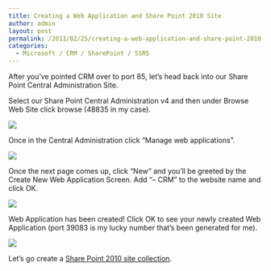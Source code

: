 ```yaml
---
title: Creating a Web Application and Share Point 2010 Site
author: admin
layout: post
permalink: /2011/02/25/creating-a-web-application-and-share-point-2010-site/
categories:
  - Microsoft / CRM / SharePoint / SSRS
---
```



After you’ve pointed CRM over to port 85, let’s head back into our Share Point Central Administration Site. 

Select our Share Point Central Administration v4 and then under Browse Web Site click browse (48835 in my case).

![][2]

 [2]: /images/old/CRM2011_Sharepoint2010_Web_App_17.png

Once in the Central Administration click “Manage web applications”. 

![][3]

 [3]: /images/old/CRM2011_Sharepoint2010_Web_App_Manage_18.png

Once the next page comes up, click “New” and you’ll be greeted by the Create New Web Application Screen. Add “– CRM” to the website name and click OK.

![][4]

 [4]: /images/old/CRM2011_Sharepoint2010_New_App_19.png

Web Application has been created! Click OK to see your newly created Web Application (port 39083 is my lucky number that’s been generated for me).

![][5]

 [5]: /images/old/CRM2011_Sharepoint2010_New_App_View_20.png

Let’s go create a [Share Point 2010 site collection][6].

 [6]: http://www.ryanonrails.com/2011/02/25/creating-a-share-point-2010-site-collection/